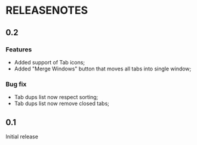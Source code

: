 # RELEASENOTES

## 0.2

### Features

- Added support of Tab icons;
- Added "Merge Windows" button that moves all tabs into single window;

### Bug fix

- Tab dups list now respect sorting;
- Tab dups list now remove closed tabs;

## 0.1

Initial release
